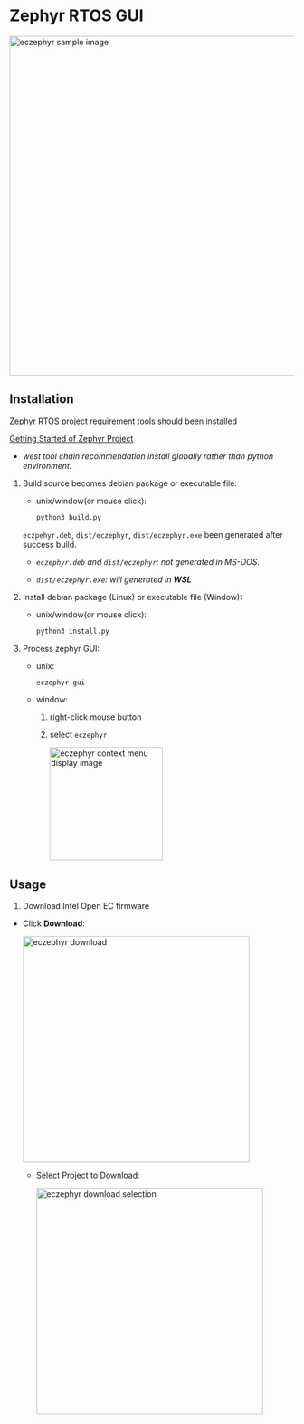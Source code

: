 # Zephyr RTOS GUI

<img src="https://raw.githubusercontent.com/wiki/yimjiajun/zephyr_gui/image/eczephyr_sample.jpg" alt="eczephyr sample image" width="600"/>

## Installation

Zephyr RTOS project requirement tools should been installed

[Getting Started of Zephyr Project](https://docs.zephyrproject.org/latest/develop/getting_started/index.html)

- _west tool chain recommendation install globally rather than python environment._

1. Build source becomes debian package or executable file:

    - unix/window(or mouse click):

        ```bash
        python3 build.py
        ```

    `eczpehyr.deb`, `dist/eczephyr`, `dist/eczephyr.exe` been generated after success build.

      * _`eczephyr.deb` and `dist/eczephyr`: not generated in MS-DOS._

      * _`dist/eczephyr.exe`: will generated in **WSL**_

2. Install debian package (Linux) or executable file (Window):

    - unix/window(or mouse click):

        ```bash
        python3 install.py
        ```

3. Process zephyr GUI:

    - unix:

        ```bash
        eczephyr gui
        ```

    - window:

      1. right-click mouse button

      2. select `eczephyr`

          <img src="https://raw.githubusercontent.com/wiki/yimjiajun/zephyr_gui/image/eczephyr_cortext_menu.jpg" alt="eczephyr context menu display image" width="200"/>

## Usage

1. Download Intel Open EC firmware

- Click **Download**:

    <img src="https://raw.githubusercontent.com/wiki/yimjiajun/zephyr_gui/image/eczephyr_download.jpg" alt="eczephyr download" width="400"/>

  - Select Project to Download:

      <img src="https://raw.githubusercontent.com/wiki/yimjiajun/zephyr_gui/image/eczephyr_select_to_download.jpg" alt="eczephyr download selection" width="400"/>
